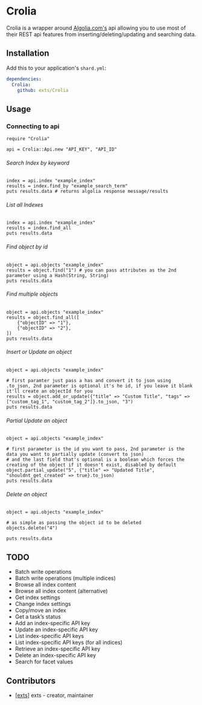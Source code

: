 # Crolia

Crolia is a wrapper around [Algolia.com's](http://algolia.com) api allowing you to use most of their REST api features from inserting/deleting/updating and searching data.

## Installation

Add this to your application's `shard.yml`:

```yaml
dependencies:
  Crolia:
    github: exts/Crolia
```

## Usage

### Connecting to api

```crystal
require "Crolia"

api = Crolia::Api.new "API_KEY", "API_ID"
```

###### Search Index by keyword
```crystal
index = api.index "example_index"
results = index.find_by "example_search_term"
puts results.data # returns algolia response message/results
```

###### List all Indexes
```crystal
index = api.index "example_index"
results = index.find_all
puts results.data
```

###### Find object by id
```crystal
object = api.objects "example_index"
results = object.find("1") # you can pass attributes as the 2nd parameter using a Hash(String, String)
puts results.data
```

###### Find multiple objects
```crystal
object = api.objects "example_index"
results = object.find_all([
    {"objectID" => "1"},
    {"objectID" => "2"},
])
puts results.data
```

###### Insert or Update an object
```crystal
object = api.objects "example_index"

# first paramter just pass a has and convert it to json using .to_json, 2nd parameter is optional it's he id, if you leave it blank it'll create an objectId for you
results = object.add_or_update({"title" => "Custom Title", "tags" => ["custom_tag_1", "custom_tag_2"]}.to_json, "3")
puts results.data
```

###### Partial Update an object
```crystal
object = api.objects "example_index"

# first parameter is the id you want to pass, 2nd parameter is the data you want to partially update (convert to json) 
# and the last field that's optional is a boolean which forces the creating of the object if it doesn't exist, disabled by default
object.partial_update("5", {"title" => "Updated Title", "shouldnt_get_created" => true}.to_json)
puts results.data
```

###### Delete an object
```crystal
object = api.objects "example_index"

# as simple as passing the object id to be deleted
objects.delete("4")

puts results.data
```

## TODO
- Batch write operations
- Batch write operations (multiple indices)
- Browse all index content
- Browse all index content (alternative)
- Get index settings
- Change index settings
- Copy/move an index
- Get a task’s status
- Add an index-specific API key
- Update an index-specific API key
- List index-specific API keys
- List index-specific API keys (for all indices)
- Retrieve an index-specific API key
- Delete an index-specific API key
- Search for facet values

## Contributors

- [[exts]](https://github.com/exts) exts - creator, maintainer
